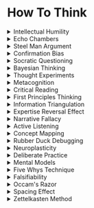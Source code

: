 # How To Think
<details>

<summary>Intellectual Humility</summary>

- Recognizing our limitations and biases is the first step toward improving our thinking.

- Being open to the possibility of being wrong fosters a more productive and open-minded approach to learning and problem-solving.

- Humility allows us to learn from others and refine our thoughts.

</details>

<details>

<summary>Echo Chambers</summary>

- When we only engage with ideas that mirror our own, our thinking stagnates.

- Escaping echo chambers by seeking diverse perspectives accelerates intellectual growth.

- Challenging our preconceptions is essential for expanding our understanding.

</details>

<details>

<summary>Steel Man Argument</summary>

- Instead of attacking weak versions of an opponent's argument, address their strongest points.

- Engaging with robust arguments helps refine our own thinking and leads to more meaningful discussions.

- Steel manning encourages intellectual rigor and cooperation.

</details>

<details>

<summary>Confirmation Bias</summary>

- Tendency to seek or interpret information in a way that confirms our existing beliefs.

- Overcoming confirmation bias requires actively seeking out conflicting evidence and being open to changing our views.

- Recognizing and combating this bias is crucial for advancing our thinking.

</details>

<details>

<summary>Socratic Questioning</summary>

- A method of probing and challenging our own beliefs through a series of well-crafted questions.

- Socratic questioning encourages critical thinking and self-reflection, leading to deeper understanding.

- It's a valuable technique for accelerating our learning process.

</details>

<details>

<summary>Bayesian Thinking</summary>

- Using probabilistic reasoning to update our beliefs based on new evidence.

- Adopting Bayesian thinking enables us to adapt to new information and make more informed decisions.

- This approach helps us refine our understanding of complex issues.

</details>

<details>

<summary>Thought Experiments</summary>

- Mentally exploring hypothetical scenarios to gain insights and test theories.

- Thought experiments foster creativity, encourage deep thinking, and help us anticipate potential outcomes.

- Einstein's theory of relativity emerged from a famous thought experiment.

</details>

<details>

<summary>Metacognition</summary>

- Thinking about our thinking processes and making conscious efforts to improve them.

- Developing metacognitive skills is fundamental for advancing our ability to learn and solve problems effectively.

- Regularly reflecting on our thought processes enhances our cognitive abilities.

</details>

<details>

<summary>Critical Reading</summary>

- Analyzing and evaluating written material to extract meaningful information and insights.

- Critical reading is essential for accelerating learning by extracting knowledge effectively from texts.

- It enhances our comprehension and the quality of information we acquire.

</details>

<details>

<summary>First Principles Thinking</summary>

- Breaking complex problems down into fundamental principles for a deeper understanding.

- Using first principles thinking can accelerate learning by enabling us to solve new problems based on core principles.

- It is a key approach in innovative problem-solving.

</details>

<details>

<summary>Information Triangulation</summary>

- Cross-referencing information from multiple sources to verify accuracy and gain a comprehensive view.

- Information triangulation ensures more reliable and accurate learning by reducing the risk of misinformation.

- It is a crucial skill in the digital age.

</details>

<details>

<summary>Expertise Reversal Effect</summary>

- As we become experts, our ability to teach and convey knowledge to beginners may diminish.

- Recognizing the expertise reversal effect helps us refine our teaching methods and accelerate the learning of others.

- Effective communication is essential in teaching.

</details>

<details>

<summary>Narrative Fallacy</summary>

- Tendency to simplify complex events into straightforward stories that may not be accurate.

- Understanding the narrative fallacy enables us to approach historical and complex topics with a more critical and nuanced perspective.

- It accelerates our ability to discern underlying truths.

</details>

<details>

<summary>Active Listening</summary>

- Engaging in focused, attentive listening to fully understand and learn from others.

- Active listening accelerates our learning by extracting deeper insights from conversations and improving our communication skills.

- It promotes mutual understanding and collaboration.

</details>

<details>

<summary>Concept Mapping</summary>

- Visual representation of ideas and their relationships to enhance comprehension and retention.

- Concept mapping is a valuable tool for advancing learning by organizing and connecting information effectively.

- It aids in synthesizing complex concepts.

</details>

<details>

<summary>Rubber Duck Debugging</summary>

- Explaining a problem or concept to an inanimate object to gain a deeper understanding.

- Rubber duck debugging accelerates problem-solving by encouraging self-reflection and identifying issues more effectively.

- It's a creative technique in the world of coding and troubleshooting.

</details>

<details>

<summary>Neuroplasticity</summary>

- The brain's ability to reorganize and adapt by forming new neural connections throughout life.

- Understanding neuroplasticity motivates us to engage in continuous learning and personal growth.

- It highlights the potential for lifelong cognitive improvement.

</details>

<details>

<summary>Deliberate Practice</summary>

- Focused, goal-oriented practice with the intent of improving specific skills.

- Deliberate practice accelerates learning by targeting weaknesses and consistently pushing for improvement.

- It's a key concept in achieving mastery in various domains.

</details>

<details>

<summary>Mental Models</summary>

- Frameworks and cognitive structures that help us understand the world and make decisions.

- Developing and refining mental models accelerates our thinking by providing efficient tools for analysis and problem-solving.

- Mental models are like cognitive shortcuts for better decision-making.

</details>

<details>

<summary>Five Whys Technique</summary>

- Repetitively asking 'Why?' to uncover the root cause of a problem or issue.

- The Five Whys technique is a valuable approach for accelerating problem-solving by digging deeper into underlying issues.

- It helps prevent surface-level fixes.

</details>

<details>

<summary>Falsifiability</summary>

- The ability of a statement or hypothesis to be proven false through evidence or experimentation.

- Understanding falsifiability is essential for advancing thinking by emphasizing empirical testing and critical analysis.

- It's a core principle in scientific inquiry.

</details>

<details>

<summary>Occam's Razor</summary>

- The principle that, when faced with competing explanations, the simplest one is usually the correct one.

- Applying Occam's Razor accelerates decision-making and problem-solving by favoring parsimonious explanations.

- It encourages efficient thinking.

</details>

<details>

<summary>Spacing Effect</summary>

- Distributing study or practice sessions over time to enhance long-term retention.

- Leveraging the spacing effect accelerates learning by optimizing memory retention and recall.

- It's a proven technique in educational psychology.

</details>

<details>

<summary>Zettelkasten Method</summary>

- A note-taking and knowledge organization system that encourages deeper thinking and idea synthesis.

- The Zettelkasten method accelerates learning by facilitating the integration of knowledge and creative idea generation.

- It's a powerful tool for knowledge management and creativity.

</details>

